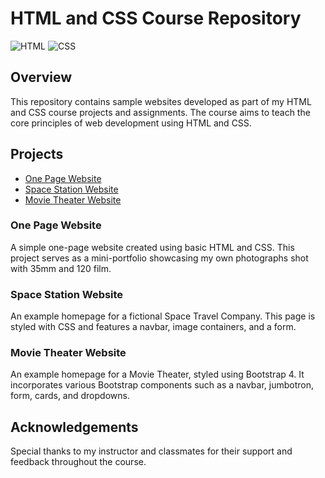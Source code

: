 # HTML and CSS Course Repository

![HTML](https://img.shields.io/badge/HTML-5-orange)
![CSS](https://img.shields.io/badge/CSS-3-blue)

## Overview
This repository contains sample websites developed as part of my HTML and CSS course projects and assignments. The course aims to teach the core principles of web development using HTML and CSS.

## Projects

- [One Page Website](https://github.com/kevinguarnes/HTML-and-CSS-Projects/blob/2c0f59ad3d55f81141261cb1da5ae685845c0cfb/One-Page%20Website/one_page_website.html)
- [Space Station Website](https://github.com/kevinguarnes/HTML-and-CSS-Projects/blob/2c0f59ad3d55f81141261cb1da5ae685845c0cfb/Project/index.html)
- [Movie Theater Website](https://github.com/kevinguarnes/HTML-and-CSS-Projects/blob/2c0f59ad3d55f81141261cb1da5ae685845c0cfb/bootstrap4_project/academy_cinemas.html)

### One Page Website
A simple one-page website created using basic HTML and CSS. This project serves as a mini-portfolio showcasing my own photographs shot with 35mm and 120 film.

### Space Station Website
An example homepage for a fictional Space Travel Company. This page is styled with CSS and features a navbar, image containers, and a form.

### Movie Theater Website
An example homepage for a Movie Theater, styled using Bootstrap 4. It incorporates various Bootstrap components such as a navbar, jumbotron, form, cards, and dropdowns.

## Acknowledgements
Special thanks to my instructor and classmates for their support and feedback throughout the course.
